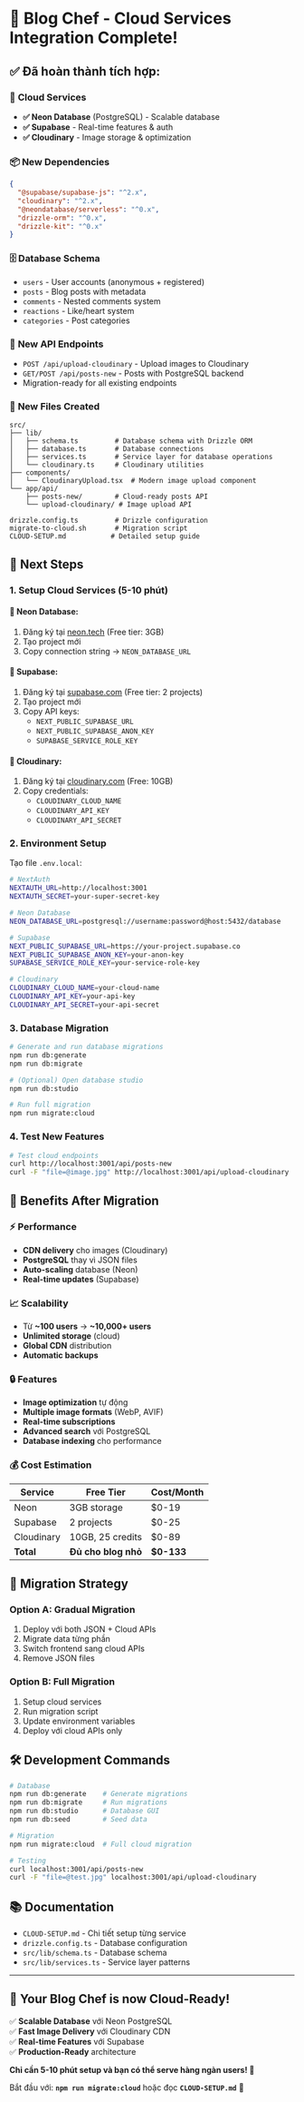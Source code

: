 # 🎉 Blog Chef - Cloud Services Integration Complete!

## ✅ Đã hoàn thành tích hợp:

### 🌟 **Cloud Services**
- **✅ Neon Database** (PostgreSQL) - Scalable database
- **✅ Supabase** - Real-time features & auth
- **✅ Cloudinary** - Image storage & optimization

### 📦 **New Dependencies**
```json
{
  "@supabase/supabase-js": "^2.x",
  "cloudinary": "^2.x", 
  "@neondatabase/serverless": "^0.x",
  "drizzle-orm": "^0.x",
  "drizzle-kit": "^0.x"
}
```

### 🗄️ **Database Schema** 
- `users` - User accounts (anonymous + registered)
- `posts` - Blog posts with metadata
- `comments` - Nested comments system
- `reactions` - Like/heart system
- `categories` - Post categories

### 🔧 **New API Endpoints**
- `POST /api/upload-cloudinary` - Upload images to Cloudinary
- `GET/POST /api/posts-new` - Posts with PostgreSQL backend
- Migration-ready for all existing endpoints

### 📁 **New Files Created**
```
src/
├── lib/
│   ├── schema.ts         # Database schema with Drizzle ORM
│   ├── database.ts       # Database connections
│   ├── services.ts       # Service layer for database operations
│   └── cloudinary.ts     # Cloudinary utilities
├── components/
│   └── CloudinaryUpload.tsx  # Modern image upload component
└── app/api/
    ├── posts-new/        # Cloud-ready posts API
    └── upload-cloudinary/ # Image upload API

drizzle.config.ts         # Drizzle configuration
migrate-to-cloud.sh       # Migration script
CLOUD-SETUP.md           # Detailed setup guide
```

## 🚀 **Next Steps**

### 1. Setup Cloud Services (5-10 phút)

#### 📍 **Neon Database:**
1. Đăng ký tại [neon.tech](https://neon.tech) (Free tier: 3GB)
2. Tạo project mới
3. Copy connection string → `NEON_DATABASE_URL`

#### 📍 **Supabase:**
1. Đăng ký tại [supabase.com](https://supabase.com) (Free tier: 2 projects)
2. Tạo project mới  
3. Copy API keys:
   - `NEXT_PUBLIC_SUPABASE_URL`
   - `NEXT_PUBLIC_SUPABASE_ANON_KEY`
   - `SUPABASE_SERVICE_ROLE_KEY`

#### 📍 **Cloudinary:**
1. Đăng ký tại [cloudinary.com](https://cloudinary.com) (Free: 10GB)
2. Copy credentials:
   - `CLOUDINARY_CLOUD_NAME`
   - `CLOUDINARY_API_KEY`
   - `CLOUDINARY_API_SECRET`

### 2. Environment Setup
Tạo file `.env.local`:
```bash
# NextAuth
NEXTAUTH_URL=http://localhost:3001
NEXTAUTH_SECRET=your-super-secret-key

# Neon Database  
NEON_DATABASE_URL=postgresql://username:password@host:5432/database

# Supabase
NEXT_PUBLIC_SUPABASE_URL=https://your-project.supabase.co
NEXT_PUBLIC_SUPABASE_ANON_KEY=your-anon-key
SUPABASE_SERVICE_ROLE_KEY=your-service-role-key

# Cloudinary
CLOUDINARY_CLOUD_NAME=your-cloud-name
CLOUDINARY_API_KEY=your-api-key
CLOUDINARY_API_SECRET=your-api-secret
```

### 3. Database Migration
```bash
# Generate and run database migrations
npm run db:generate
npm run db:migrate

# (Optional) Open database studio  
npm run db:studio

# Run full migration
npm run migrate:cloud
```

### 4. Test New Features
```bash
# Test cloud endpoints
curl http://localhost:3001/api/posts-new
curl -F "file=@image.jpg" http://localhost:3001/api/upload-cloudinary
```

## 🎯 **Benefits After Migration**

### ⚡ **Performance**
- **CDN delivery** cho images (Cloudinary)  
- **PostgreSQL** thay vì JSON files
- **Auto-scaling** database (Neon)
- **Real-time updates** (Supabase)

### 📈 **Scalability** 
- Từ **~100 users** → **~10,000+ users**
- **Unlimited storage** (cloud)
- **Global CDN** distribution
- **Automatic backups**

### 🔒 **Features**
- **Image optimization** tự động
- **Multiple image formats** (WebP, AVIF)
- **Real-time subscriptions**
- **Advanced search** với PostgreSQL
- **Database indexing** cho performance

### 💰 **Cost Estimation**
| Service | Free Tier | Cost/Month |
|---------|-----------|------------|
| Neon | 3GB storage | $0-19 |
| Supabase | 2 projects | $0-25 |  
| Cloudinary | 10GB, 25 credits | $0-89 |
| **Total** | **Đủ cho blog nhỏ** | **$0-133** |

## 🔄 **Migration Strategy**

### Option A: Gradual Migration
1. Deploy với both JSON + Cloud APIs
2. Migrate data từng phần
3. Switch frontend sang cloud APIs
4. Remove JSON files

### Option B: Full Migration  
1. Setup cloud services
2. Run migration script
3. Update environment variables
4. Deploy với cloud APIs only

## 🛠️ **Development Commands**

```bash
# Database
npm run db:generate    # Generate migrations
npm run db:migrate     # Run migrations  
npm run db:studio      # Database GUI
npm run db:seed        # Seed data

# Migration  
npm run migrate:cloud  # Full cloud migration

# Testing
curl localhost:3001/api/posts-new
curl -F "file=@test.jpg" localhost:3001/api/upload-cloudinary
```

## 📚 **Documentation**
- `CLOUD-SETUP.md` - Chi tiết setup từng service
- `drizzle.config.ts` - Database configuration
- `src/lib/schema.ts` - Database schema
- `src/lib/services.ts` - Service layer patterns

---

## 🎊 **Your Blog Chef is now Cloud-Ready!**

✅ **Scalable Database** với Neon PostgreSQL  
✅ **Fast Image Delivery** với Cloudinary CDN  
✅ **Real-time Features** với Supabase  
✅ **Production-Ready** architecture  

**Chỉ cần 5-10 phút setup và bạn có thể serve hàng ngàn users! 🚀**

Bắt đầu với: **`npm run migrate:cloud`** hoặc đọc **`CLOUD-SETUP.md`** 📖
